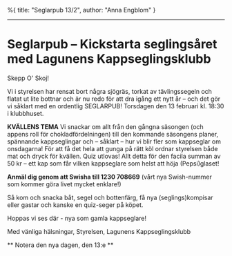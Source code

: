 %{
title: "Seglarpub 13/2",
author: "Anna Engblom"
}

---

# Seglarpub – Kickstarta seglingsåret med Lagunens Kappseglingsklubb

Skepp O' Skoj!

Vi i styrelsen har rensat bort några sjögräs, torkat av tävlingssegeln och flatat ut lite bottnar och är nu redo för att dra igång ett nytt år – och det gör vi såklart med en ordentlig SEGLARPUB!
Torsdagen den 13 februari kl. 18:30 i klubbhuset.

**KVÄLLENS TEMA**
Vi snackar om allt från den gångna säsongen (och appens roll för chokladfördelningen) till den kommande säsongens planer, spännande kappseglingar och – såklart – hur vi blir fler som kappseglar om onsdagarna!
För att få det hela att gunga på rätt köl ordnar styrelsen både mat och dryck för kvällen. Quiz utlovas!
Allt detta för den facila summan av 50 kr – ett kap som får vilken kappseglare som helst att höja (Pepsi)glaset!

**Anmäl dig genom att Swisha till 1230 708669** (vårt nya Swish-nummer som kommer göra livet mycket enklare!)

Så kom och snacka båt, segel och bottenfärg, få nya (seglings)kompisar eller gastar och kanske en quiz-seger på köpet.

Hoppas vi ses där - nya som gamla kappseglare!

Med vänliga hälsningar,
Styrelsen, Lagunens Kappseglingsklubb

** Notera den nya dagen, den 13:e **
